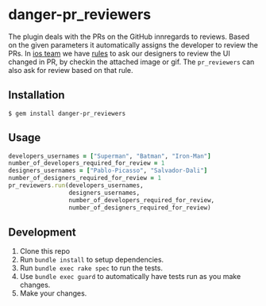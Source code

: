# danger-pr_reviewers

The plugin deals with the PRs on the GitHub innregards to reviews. Based on the given parameters
it automatically assigns the developer to review the PRs. In [ios team](https://github.com/conichiGMBH/ios-team) we have [rules](https://github.com/conichiGMBH/ios-team/blob/master/docs/pr_protocol.md#creating-the-pr) to ask our designers to review the UI changed in PR, by checkin the attached image or gif. The `pr_reviewers` can also ask for review based on that rule.

## Installation

```
$ gem install danger-pr_reviewers
```

## Usage

```ruby
developers_usernames = ["Superman", "Batman", "Iron-Man"]
number_of_developers_required_for_review = 1
designers_usernames = ["Pablo-Picasso", "Salvador-Dali"]
number_of_designers_required_for_review = 1
pr_reviewers.run(developers_usernames,
                 designers_usernames,
                 number_of_developers_required_for_review,
                 number_of_designers_required_for_review)
```

## Development

1. Clone this repo
2. Run `bundle install` to setup dependencies.
3. Run `bundle exec rake spec` to run the tests.
4. Use `bundle exec guard` to automatically have tests run as you make changes.
5. Make your changes.
